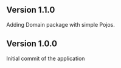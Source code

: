 ## Version 1.1.0
Adding Domain package with simple Pojos.

## Version 1.0.0  
Initial commit of the application
